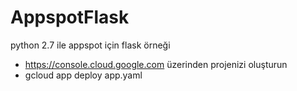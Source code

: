 # AppspotFlask
python 2.7 ile appspot için flask örneği

- https://console.cloud.google.com üzerinden projenizi oluşturun
- gcloud app deploy app.yaml

